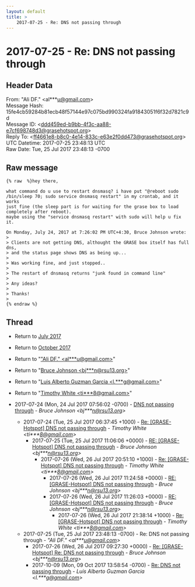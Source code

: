 ```yaml
---
layout: default
title: >
    2017-07-25 - Re: DNS not passing through
---
```


# 2017-07-25 - Re: DNS not passing through

## Header Data

From: "Ali DF." \<al***u@gmail.com\><br>
Message Hash: 15fe4cb59284b81ecb48f57144e97c075bd990324fa91843051f6f32d7821c9d<br>
Message ID: \<ddd459ed-b9bb-4f3c-aa88-e7cf698748d3@grasehotspot.org\><br>
Reply To: \<ff4661e8-b8c0-4e14-833c-e63e2f0dd473@grasehotspot.org\><br>
UTC Datetime: 2017-07-25 23:48:13 UTC<br>
Raw Date: Tue, 25 Jul 2017 23:48:13 -0700<br>

## Raw message

```
{% raw  %}hey there,

what command do u use to restart dnsmasq? i have put "@reboot sudo 
/bin/sleep 70; sudo service dnsmasq restart" in my crontab, and it works 
just fine (the sleep part is for waiting for the grase box to load 
completely after reboot).
maybe using the "service dnsmasq restart" with sudo will help u fix it.

On Monday, July 24, 2017 at 7:26:02 PM UTC+4:30, Bruce Johnson wrote:
>
> Clients are not getting DNS, althought the GRASE box itself has full dns, 
> and the status page shows DNS as being up...
>
> Was working fine, and just stopped..
>
> The restart of dnsmasq returns "junk found in command line"
>
> Any ideas?
>
> Thanks!
>
{% endraw %}
```

## Thread

+ Return to [July 2017](/archive/2017/07)
+ Return to [October 2017](/archive/2017/10)

+ Return to "["Ali DF." <al***u<span>@</span>gmail.com>](/authors/al___u_at_gmail_com)"
+ Return to "[Bruce Johnson <bj***n<span>@</span>rsu13.org>](/authors/bj___n_at_rsu13_org)"
+ Return to "[Luis Alberto Guzman Garcia <l.***g<span>@</span>gmail.com>](/authors/l____g_at_gmail_com)"
+ Return to "[Timothy White <ti***8<span>@</span>gmail.com>](/authors/ti___8_at_gmail_com)"

+ 2017-07-24 (Mon, 24 Jul 2017 07:56:02 -0700) - [DNS not passing through](/archive/2017/07/cdb7a9c4333a98ebec3c8e821485bb2d3ebaae3ffdf7b05061dab9a697c3ce83) - _Bruce Johnson \<bj***n@rsu13.org\>_
  + 2017-07-24 (Tue, 25 Jul 2017 06:37:45 +1000) - [Re: [GRASE-Hotspot] DNS not passing through](/archive/2017/07/8d27a19e6751471b6d498cca6580544acc7ac61ae7762d187412ba696ef21f25) - _Timothy White \<ti***8@gmail.com\>_
    + 2017-07-25 (Tue, 25 Jul 2017 11:06:06 +0000) - [RE: [GRASE-Hotspot] DNS not passing through](/archive/2017/07/57c01a2cf4b7b2edca7f33013c06a6b56b79c8c3dcb155d6002c9b11f27a3090) - _Bruce Johnson \<bj***n@rsu13.org\>_
      + 2017-07-26 (Wed, 26 Jul 2017 20:51:10 +1000) - [Re: [GRASE-Hotspot] DNS not passing through](/archive/2017/07/25b9c76475f7a46b87df7fb5f0f4a5020c8e2cf7ee5c7e73455fbb523a84b112) - _Timothy White \<ti***8@gmail.com\>_
        + 2017-07-26 (Wed, 26 Jul 2017 11:24:58 +0000) - [RE: [GRASE-Hotspot] DNS not passing through](/archive/2017/07/c64178477996ac32d637955c4dd1531ab71d4b95dd9cc1fa4fe3f4c5f5e55e69) - _Bruce Johnson \<bj***n@rsu13.org\>_
        + 2017-07-26 (Wed, 26 Jul 2017 11:26:03 +0000) - [RE: [GRASE-Hotspot] DNS not passing through](/archive/2017/07/6150407a365d443579bb628766f84766b6646227affc745a4b6c027bfc6ce3a1) - _Bruce Johnson \<bj***n@rsu13.org\>_
          + 2017-07-26 (Wed, 26 Jul 2017 21:38:14 +1000) - [Re: [GRASE-Hotspot] DNS not passing through](/archive/2017/07/0d56db37953115bdc2f361e911ff1d64b07c02ca340cb7daee4d0f3161753a4a) - _Timothy White \<ti***8@gmail.com\>_
  + 2017-07-25 (Tue, 25 Jul 2017 23:48:13 -0700) - Re: DNS not passing through - _"Ali DF." \<al***u@gmail.com\>_
    + 2017-07-26 (Wed, 26 Jul 2017 09:27:30 +0000) - [Re: [GRASE-Hotspot] Re: DNS not passing through](/archive/2017/07/f85f173b1676a05cb35413dcb2d6a592d73f33bdb700d261dd761696d2f0a855) - _Bruce Johnson \<bj***n@rsu13.org\>_
    + 2017-10-09 (Mon, 09 Oct 2017 13:58:54 -0700) - [Re: DNS not passing through](/archive/2017/10/13a1a646fe42a057f1d80a858c49cc1e9bf5004d7ec5bada4d4cab44345aedaf) - _Luis Alberto Guzman Garcia \<l.***g@gmail.com\>_

